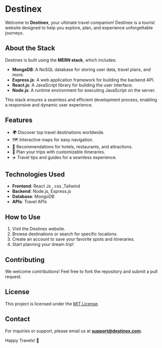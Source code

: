 # Destinex

Welcome to **Destinex**, your ultimate travel companion! Destinex is a tourist website designed to help you explore, plan, and experience unforgettable journeys.
## About the Stack

Destinex is built using the **MERN stack**, which includes:

- **MongoDB**: A NoSQL database for storing user data, travel plans, and more.
- **Express.js**: A web application framework for building the backend API.
- **React.js**: A JavaScript library for building the user interface.
- **Node.js**: A runtime environment for executing JavaScript on the server.

This stack ensures a seamless and efficient development process, enabling a responsive and dynamic user experience.
## Features

- 🌍 Discover top travel destinations worldwide.
- 🗺️ Interactive maps for easy navigation.
- 🏨 Recommendations for hotels, restaurants, and attractions.
- 📅 Plan your trips with customizable itineraries.
- ✈️ Travel tips and guides for a seamless experience.

## Technologies Used

- **Frontend**: React Js , css ,Tailwind
- **Backend**: Node.js, Express.js
- **Database**: MongoDB
- **APIs**: Travel APIs

## How to Use

1. Visit the Destinex website.
2. Browse destinations or search for specific locations.
3. Create an account to save your favorite spots and itineraries.
4. Start planning your dream trip!

## Contributing

We welcome contributions! Feel free to fork the repository and submit a pull request.

## License

This project is licensed under the [MIT License](LICENSE).

## Contact

For inquiries or support, please email us at **support@destinex.com**.

Happy Travels! 🌟